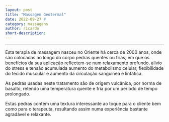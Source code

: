 ```yaml
---
layout: post
title: "Massagem Geotermal"
date: 2022-09-27 #
category: massagens
author: ricardo
short-description: 
---
```


-----

Esta terapia de massagem nasceu no Oriente há cerca de 2000 anos, onde são colocadas ao longo do corpo pedras quentes ou frias, em que os benefícios da sua aplicação reflectem-se num relaxamento profundo, alívio do stress e tensão acumulada aumento do metabolismo celular, flexibilidade do tecido muscular e aumento da circulação sanguínea e linfática.

As pedras usadas neste tratamento são de origem vulcânica, por norma de basalto, retendo uma temperatura quente e fria por um período de tempo prolongado.

Estas pedras contém uma textura interessante ao toque para o cliente bem como para o terapeuta, resultando assim numa experiência bastante agradável e relaxante.